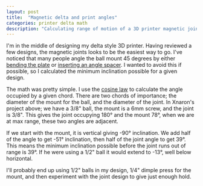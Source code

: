 ```yaml
---
layout: post
title:  "Magnetic delta and print angles"
categories: printer delta math
description: "Calculating range of motion of a 3D printer magnetic joint"
---
```


I'm in the middle of designing my delta style 3D printer. Having reviewed a few designs, the magnetic joints looks to be the easiest way to go. I've noticed that many people angle the ball mount 45 degrees by either [bending the plate][berrybot-hotend] or [inserting an angle spacer][xnaron-rostock]. I wanted to avoid this if possible, so I calculated the minimum inclination possible for a given design.

<!--excerpt-->

The math was pretty simple. I use the [cosine law][cosine-law] to calculate the angle occupied by a given chord. There are two chords of importance; the diameter of the mount for the ball, and the diameter of the joint. In Xnaron's project above; we have a 3/8" ball, the mount is a 6mm screw, and the joint is 3/8". This gives the joint occupying 180&deg; and the mount 78&deg;, when we are at max range, these two angles are adjacent.

If we start with the mount, it is vertical giving -90&deg; inclination. We add half of the angle to get -51&deg; inclination, then half of the joint angle to get 39&deg;. This means the minimum inclination possible before the joint runs out of range is 39&deg;. If he were using a 1/2" ball it would extend to -13&deg;, well below horizontal.

I'll probably end up using 1/2" balls in my design, 1/4" dimple press for the mount, and then experiment with the joint design to give just enough hold.

[berrybot-hotend]: http://www.youtube.com/watch?v=WriyoSTJ51s
[xnaron-rostock]:  http://forum.seemecnc.com/viewtopic.php?f=54&t=1704&sid=512048173d7806425ee0b8a411e75957
[cosine-law]:      http://en.wikipedia.org/wiki/Law_of_cosines



